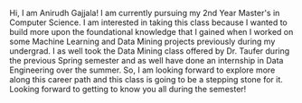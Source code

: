 Hi, I am Anirudh Gajjala! I am currently pursuing my 2nd Year Master's in Computer Science. I am interested in taking this class because I wanted to build more upon the foundational knowledge that I gained when I worked on some Machine Learning and Data Mining projects previously during my undergrad. I as well took the Data Mining class offered by Dr. Taufer during the previous Spring semester and as well have done an internship in Data Engineering over the summer. So, I am looking forward to explore more along this career path and this class is going to be a stepping stone for it. Looking forward to getting to know you all during the semester!
